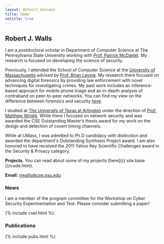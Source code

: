 ```yaml
---
layout: default_minimal
title: Home
notitle: true
---
```


## Robert J. Walls

I am a postdoctoral scholar in Department of Computer Science at The
Pennsylvania State University working with [Prof. Patrick
McDaniel](http://www.patrickmcdaniel.org/).  My research is focused on
developing the science of security.

Previously, I attended the School of Computer Science at the [University of
Massachusetts](http://www.cs.umass.edu/) advised by [Prof. Brian
Levine](http://people.cs.umass.edu/~brian/). My research there focused on
advancing digital forensics by providing law enforcement with novel techniques
for investigating crimes. My past work includes an inference-based approach for
mobile phone triage and an in-depth analysis of contraband on peer-to-peer
networks. You can find my view on the difference between forensics and security
[here](http://forensics.umass.edu/publications.php?q=Walls:2011a).

I studied at [The University of Texas at Arlington](http://www.cse.uta.edu/)
under the direction of [Prof. Matthew Wright](http://isec.uta.edu/mwright/).
While there I focused on network security and was awarded the CSE Outstanding
Master’s thesis award for my work on the design and detection of covert timing
channels.

While at UMass, I was admitted to Ph.D candidacy with distinction and awarded
the department's Outstanding Synthesis Project award. I am also honored to have
received the 2011 Yahoo Key Scientific Challenges award in the Security &
Privacy category.

**Projects.** You can read about some of my projects [here]({{ site.base }}/code.html).

**Email:** rjwalls@cse.psu.edu

### News

I am a member of the program committee for the Workshop on Cyber Security
Experimentation and Test. Please consider submitting a paper! 

{% include cset.html %} 

### Publications

{% include pubs.html %}
